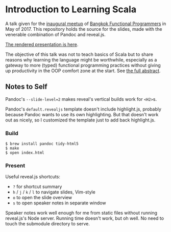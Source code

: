 Introduction to Learning Scala
==============================

A talk given for the [inaugural meetup] of [Bangkok Functional Programmers][bangkok-fp] in May of 2017. This repository holds the source for the slides, made with the venerable combination of Pandoc and reveal.js.

[The rendered presentation is here][presentation].

The objective of this talk was not to teach basics of Scala but to share reasons why learning the language might be worthwhile, especially as a gateway to more (typed) functional programming practices without giving up productivity in the OOP comfort zone at the start. See [the full abstract](ABSTRACT.md).

Notes to Self
-------------

Pandoc's `--slide-level=2` makes reveal's vertical builds work for `<H2>`s.

Pandoc's `default.revealjs` template doesn't include highlight.js, probably
because Pandoc wants to use its own highlighting. But that doesn't work out as
nicely, so I customized the template just to add back highlight.js.

### Build ###

    $ brew install pandoc tidy-html5
    $ make
    $ open index.html

### Present ###

Useful reveal.js shortcuts:

  - `?` for shortcut summary
  - `h` / `j` / `k` / `l` to navigate slides, Vim-style
  - `o` to open the slide overview
  - `s` to open speaker notes in separate window

Speaker notes work well enough for me from static files without running reveal.js's Node server. Running time doesn't work, but oh well. No need to touch the submodule directory to serve.

[inaugural meetup]: https://www.meetup.com/bangkok-fp/events/239540869/
[bangkok-fp]: https://www.meetup.com/bangkok-fp/
[presentation]: http://ches.github.io/intro-to-learning-scala/
